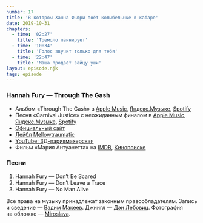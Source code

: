 ```yaml
---
number: 17
title: 'В котором Ханна Фьюри поёт колыбельные в кабаре'
date: 2019-10-31
chapters:
  - time: '02:27'
    title: 'Тремоло паннирует'
  - time: '10:34'
    title: 'Голос звучит только для тебя'
  - time: '22:47'
    title: 'Маша продаёт зайцу уши'
layout: episode.njk
tags: episode
---
```


### Hannah Fury — Through The Gash

- Альбом «Through The Gash» в
  [Apple Music](https://music.apple.com/album/261855274),
  [Яндекс.Музыке](https://music.yandex.ru/album/1398348),
  [Spotify](https://open.spotify.com/album/0RmTrbMwN26lZst5pQVn1g)
- Песня «Carnival Justice» с неожиданным финалом в
  [Apple Music](https://music.apple.com/album/261855274?i=261855530),
  [Яндекс.Музыке](https://music.yandex.ru/album/1398348/track/12876259),
  [Spotify](https://open.spotify.com/track/0sn8r5uUEOgUmk1Vu4Vu89)
- [Официальный сайт](https://nointermission.amandapalmer.net/)
- [Лейбл Mellowtraumatic](https://www.mellowtraumatic.com)
- [YouTube: 3Д-парикмахерская](https://youtu.be/IUDTlvagjJA)
- Фильм «Мария Антуанетта» на
  [IMDB](https://www.imdb.com/title/tt0422720/),
  [Кинопоиске](https://www.kinopoisk.ru/film/81561/)

### Песни

1. Hannah Fury — Don’t Be Scared
2. Hannah Fury — Don’t Leave a Trace
3. Hannah Fury — No Man Alive

Все права на музыку принадлежат законным правообладателям.
Запись и сведение — [Вадим Макеев](https://twitter.com/pepelsbey).
Джингл — [Дэн Лебовиц](https://www.youtube.com/channel/UC38A5qHrlc_Zgua7vL4b96w).
Фотография на обложке — [Miroslava](https://unsplash.com/photos/ct_zXHu8rcM).
